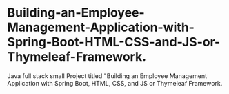 # Building-an-Employee-Management-Application-with-Spring-Boot-HTML-CSS-and-JS-or-Thymeleaf-Framework.
Java full stack small Project titled "Building an Employee Management Application with Spring Boot, HTML, CSS, and JS or Thymeleaf Framework.
